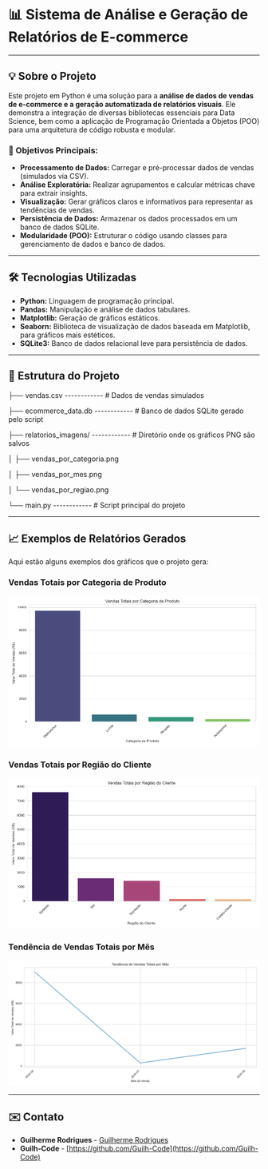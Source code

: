 # 📊 Sistema de Análise e Geração de Relatórios de E-commerce

---

## 💡 Sobre o Projeto

Este projeto em Python é uma solução para a **análise de dados de vendas de e-commerce e a geração automatizada de relatórios visuais**. Ele demonstra a integração de diversas bibliotecas essenciais para Data Science, bem como a aplicação de Programação Orientada a Objetos (POO) para uma arquitetura de código robusta e modular.

### 🎯 Objetivos Principais:

* **Processamento de Dados:** Carregar e pré-processar dados de vendas (simulados via CSV).
* **Análise Exploratória:** Realizar agrupamentos e calcular métricas chave para extrair insights.
* **Visualização:** Gerar gráficos claros e informativos para representar as tendências de vendas.
* **Persistência de Dados:** Armazenar os dados processados em um banco de dados SQLite.
* **Modularidade (POO):** Estruturar o código usando classes para gerenciamento de dados e banco de dados.

---

## 🛠️ Tecnologias Utilizadas

* **Python:** Linguagem de programação principal.
* **Pandas:** Manipulação e análise de dados tabulares.
* **Matplotlib:** Geração de gráficos estáticos.
* **Seaborn:** Biblioteca de visualização de dados baseada em Matplotlib, para gráficos mais estéticos.
* **SQLite3:** Banco de dados relacional leve para persistência de dados.

---

## 📂 Estrutura do Projeto

├── vendas.csv ------------ # Dados de vendas simulados

├── ecommerce_data.db ------------ # Banco de dados SQLite gerado pelo script

├── relatorios_imagens/ ------------ # Diretório onde os gráficos PNG são salvos

│   ├── vendas_por_categoria.png

│   ├── vendas_por_mes.png

│   └── vendas_por_regiao.png

└── main.py ------------ # Script principal do projeto

---

## 📈 Exemplos de Relatórios Gerados

Aqui estão alguns exemplos dos gráficos que o projeto gera:

### Vendas Totais por Categoria de Produto

![Vendas por Categoria](relatorios_imagens/vendas_por_categoria.png)

### Vendas Totais por Região do Cliente

![Vendas por Região](relatorios_imagens/vendas_por_regiao.png)

### Tendência de Vendas Totais por Mês

![Vendas por Mês](relatorios_imagens/vendas_por_mes.png)

---

## ✉️ Contato

* **Guilherme Rodrigues** - [Guilherme Rodrigues](https://www.linkedin.com/in/guilhrodrigues/)
* **Guilh-Code** - [https://github.com/Guilh-Code](https://github.com/Guilh-Code)
